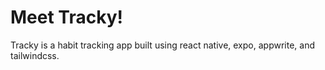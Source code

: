 # Meet Tracky!

Tracky is a habit tracking app built using react native, expo, appwrite, and tailwindcss.
